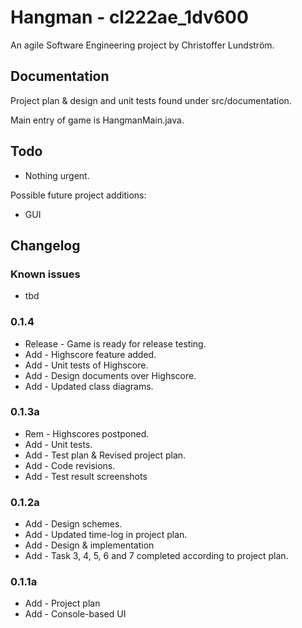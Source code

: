 # Hangman - cl222ae_1dv600

An agile Software Engineering project by Christoffer Lundström.

## Documentation
Project plan & design and unit tests found under src/documentation.

Main entry of game is HangmanMain.java.

## Todo

* Nothing urgent.

Possible future project additions: 

* GUI

## Changelog
   
### Known issues
* tbd

### 0.1.4
* Release - Game is ready for release testing.
* Add - Highscore feature added.
* Add - Unit tests of Highscore.
* Add - Design documents over Highscore.
* Add - Updated class diagrams.

### 0.1.3a
* Rem - Highscores postponed.
* Add - Unit tests.
* Add - Test plan & Revised project plan.
* Add - Code revisions.
* Add - Test result screenshots

### 0.1.2a
* Add - Design schemes.
* Add - Updated time-log in project plan.
* Add - Design & implementation
* Add - Task 3, 4, 5, 6 and 7 completed according to project plan.

### 0.1.1a
* Add - Project plan
* Add - Console-based UI